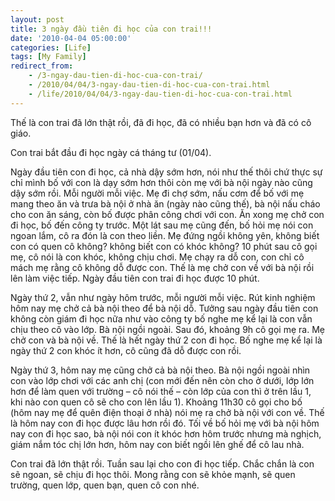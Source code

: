 ```yaml
---
layout: post
title: 3 ngày đầu tiên đi học của con trai!!!
date: '2010-04-04 05:00:00'
categories: [Life]
tags: [My Family]
redirect_from: 
    - /3-ngay-dau-tien-di-hoc-cua-con-trai/
    - /2010/04/04/3-ngay-dau-tien-di-hoc-cua-con-trai.html
    - /life/2010/04/04/3-ngay-dau-tien-di-hoc-cua-con-trai.html
---
```


Thế là con trai đã lớn thật rồi, đã đi học, đã có nhiều bạn hơn và đã có cô giáo.

Con trai  bắt đầu đi học ngày cá tháng tư (01/04).

Ngày đầu tiên con đi học, cả nhà dậy sớm hơn, nói như thế thôi chứ thực sự chỉ mình bố với con là dạy sớm hơn thôi còn mẹ với bà nội ngày nào cũng dậy sớm rồi. Mỗi người mỗi việc. Mẹ đi chợ sớm, nấu cơm để bố với mẹ mang theo ăn và trưa bà nội ở nhà ăn (ngày nào cũng thế), bà nội nấu cháo cho con ăn sáng, còn bố được phân công chơi với con. Ăn xong mẹ chở con đi học, bố đến công ty trước. Một lát sau mẹ cũng đến, bố hỏi mẹ nói con ngoan lắm, cô ra đón là con theo liền. Mẹ đứng ngồi không yên, không biết con có quen cô không? không biết con có khóc không? 10 phút sau cô gọi mẹ, cô nói là con khóc, không chịu chơi. Mẹ chạy ra dỗ con, con chỉ cô mách mẹ rằng cô không dỗ được con. Thế là mẹ chở con về với bà nội rồi lên làm việc tiếp. Ngày đầu tiên con trai đi học được 10 phút.

Ngày thứ 2, vẫn như ngày hôm trước, mỗi người mỗi việc. Rút kinh nghiệm hôm nay mẹ chở cả bà nội theo để bà nội dỗ. Tưởng sau ngày đầu tiên con không còn giám đi học nữa như vào công ty bố nghe mẹ kể lại là con vẫn chịu theo cô vào lớp. Bà nội ngồi ngoài. Sau đó, khoảng 9h cô gọi mẹ ra. Mẹ chở con và bà nội về. Thế là hết ngày thứ 2 con đi học. Bố nghe mẹ kể lại là ngày thứ 2 con khóc ít hơn, cô cũng đã dỗ được con rồi.

Ngày thứ 3, hôm nay mẹ cũng chở cả bà nội theo. Bà nội ngồi ngoài nhìn con vào lớp chơi với các anh chị (con mới đến nên còn cho ở dưới, lớp lớn hơn để làm quen với trường – cô nói thế – còn lớp của con thì ở trên lầu 1, khi nào con quen cô sẽ cho con lên lầu 1). Khoảng 11h30 cô gọi cho bố (hôm nay mẹ để quên điện thoại ở nhà) nói mẹ ra chở bà nội với con về. Thế là hôm nay con đi học được lâu hơn rồi đó. Tối về bố hỏi mẹ với bà nội hôm nay con đi học sao, bà nội nói con ít khóc hơn hôm trước nhưng mà nghịch, giám nắm tóc chị lớn hơn, hôm nay con biết ngồi lên ghế để cô lau nhà.

Con trai đã lớn thật rồi. Tuần sau lại cho con đi học tiếp. Chắc chắn là con sẽ ngoan, sẽ chịu đi học thôi. Mong rằng con sẽ khỏe mạnh, sẽ quen trường, quen lớp, quen bạn, quen cô con nhé.